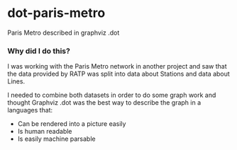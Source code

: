 # dot-paris-metro
Paris Metro described in graphviz .dot

### Why did I do this?
I was working with the Paris Metro network in another project and saw that the data provided by RATP was split into data about Stations and data about Lines. 

I needed to combine both datasets in order to do some graph work and thought Graphviz .dot was the best way to describe the graph in a languages that:
- Can be rendered into a picture easily
- Is human readable
- Is easily machine parsable
